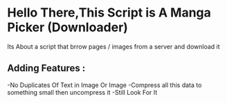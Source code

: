 # Hello There,This Script is A Manga Picker (Downloader)
Its About a script that brrow pages / images from a server and download it 
## Adding Features :
-No Duplicates Of Text  in Image Or Image
-Compress all this data to something small then uncompress it
-Still Look For It
  
